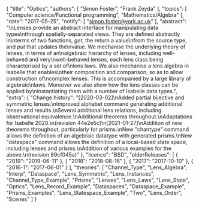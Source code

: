 {
    "title": "Optics",
    "authors": [
        "Simon Foster",
        "Frank Zeyda"
    ],
    "topics": [
        "Computer science/Functional programming",
        "Mathematics/Algebra"
    ],
    "date": "2017-05-25",
    "notify": [
        "simon.foster@york.ac.uk"
    ],
    "abstract": "\nLenses provide an abstract interface for manipulating data types\nthrough spatially-separated views. They are defined abstractly in\nterms of two functions, <em>get</em>, the return a value\nfrom the source type, and <em>put</em> that updates the\nvalue. We mechanise the underlying theory of lenses, in terms of an\nalgebraic hierarchy of lenses, including well-behaved and very\nwell-behaved lenses, each lens class being characterised by a set of\nlens laws. We also mechanise a lens algebra in Isabelle that enables\ntheir composition and comparison, so as to allow construction of\ncomplex lenses. This is accompanied by a large library of algebraic\nlaws. Moreover we also show how the lens classes can be applied by\ninstantiating them with a number of Isabelle data types.",
    "extra": {
        "Change history": "[2020-03-02]\nAdded partial bijective and symmetric lenses.\nImproved alphabet command generating additional lenses and results.\nSeveral additional lens relations, including observational equivalence.\nAdditional theorems throughout.\nAdaptations for Isabelle 2020.\n(revision 44e2e5c)\n[2021-01-27]\nAddition of new theorems throughout, particularly for prisms.\nNew \"chantype\" command allows the definition of an algebraic datatype with generated prisms.\nNew \"dataspace\" command allows the definition of a local-based state space, including lenses and prisms.\nAddition of various examples for the above.\n(revision 89cf045a)"
    },
    "licence": "BSD",
    "olderReleases": [
        {
            "2019": "2019-06-11"
        },
        {
            "2018": "2018-08-16"
        },
        {
            "2017": "2017-10-10"
        },
        {
            "2016-1": "2017-06-01"
        }
    ],
    "theories": [
        "Channel_Type",
        "Lens_Algebra",
        "Interp",
        "Dataspace",
        "Lens_Symmetric",
        "Lens_Instances",
        "Channel_Type_Example",
        "Prisms",
        "Lenses",
        "Lens_Laws",
        "Lens_State",
        "Optics",
        "Lens_Record_Example",
        "Dataspaces",
        "Dataspace_Example",
        "Prisms_Examples",
        "Lens_Statespace_Example",
        "Two",
        "Lens_Order",
        "Scenes"
    ]
}